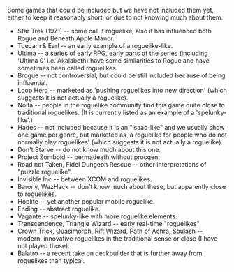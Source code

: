 Some games that could be included but we have not included them yet, either to keep it reasonably short, or due to not knowing much about them.

* Star Trek (1971) -- some call it roguelike, also it has influenced both Rogue and Beneath Apple Manor.
* ToeJam & Earl -- an early example of a roguelike-like.
* Ultima -- a series of early RPG, early parts of the series (including 'Ultima 0' i.e. Akalabeth) have some similarities to Rogue and have sometimes been called roguelikes.
* Brogue -- not controversial, but could be still included because of being influential.
* Loop Hero -- marketed as 'pushing roguelikes into new direction' (which suggests it is not actually a roguelike).
* Noita -- people in the roguelike community find this game quite close to traditional roguelikes. (It is currently listed as an example of a 'spelunky-like'.)
* Hades -- not included because it is an "isaac-like" and we usually show one game per genre, but marketed as 'a roguelike for people who do not normally play roguelikes' (which suggests it is not actually a roguelike).
* Don't Starve -- do not know much about this one.
* Project Zomboid -- permadeath without procgen.
* Road not Taken, Fidel Dungeon Rescue -- other interpretations of "puzzle roguelike".
* Invisible Inc -- between XCOM and roguelikes.
* Barony, WazHack -- don't know much about these, but apparently close to roguelikes.
* Hoplite -- yet another popular mobile roguelike.
* Ending -- abstract roguelike.
* Vagante -- spelunky-like with more roguelike elements.
* Transcendence, Triangle Wizard -- early real-time "roguelikes"
* Crown Trick, Quasimorph, Rift Wizard, Path of Achra, Soulash -- modern, innovative roguelikes in the traditional sense or close (I have not played those).
* Balatro -- a recent take on deckbuilder that is further away from roguelikes than typical.

